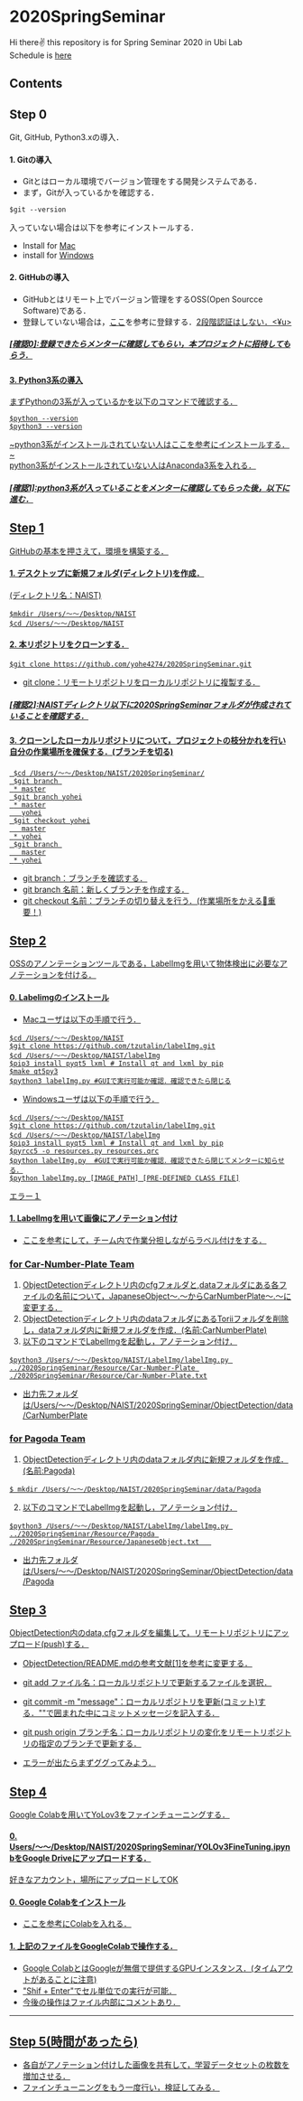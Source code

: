 # 2020SpringSeminar
Hi there✌️ this repository is for Spring Seminar 2020 in Ubi Lab<br>
Schedule is [here](http://isw3.naist.jp/IS/PubWG/Spring2020/index-ja.html#schedule)

## Contents



## Step 0
Git, GitHub, Python3.xの導入．
#### 1. Gitの導入
- Gitとはローカル環境でバージョン管理をする開発システムである．
- まず，Gitが入っているかを確認する．
```
$git --version
```
入っていない場合は以下を参考にインストールする．
- Install for [Mac](https://tracpath.com/bootcamp/git-install-to-mac.html)
- install for [Windows](https://prog-8.com/docs/git-env-win)

#### 2. GitHubの導入
- GitHubとはリモート上でバージョン管理をするOSS(Open Sourcce Software)である．
- 登録していない場合は，[ここ](https://qiita.com/okumurakengo/items/848f7177765cf25fcde0)を参考に登録する．<u>2段階認証はしない．<¥u>

##### [確認0]:登録できたらメンターに確認してもらい，本プロジェクトに招待してもらう．

#### 3. Python3系の導入
まずPythonの3系が入っているかを以下のコマンドで確認する．
```
$python --version
$python3 --version
```
~python3系がインストールされていない人は[ここ](https://qiita.com/Yohey32/items/6684c7cf05dac2d42a11)を参考にインストールする．~<br>
python3系がインストールされていない人はAnaconda3系を入れる．

##### [確認1]:python3系が入っていることをメンターに確認してもらった後，以下に進む．




## Step 1
GitHubの基本を押さえて，環境を構築する． 
#### 1. デスクトップに新規フォルダ(ディレクトリ)を作成．
(ディレクトリ名：NAIST)
```
$mkdir /Users/〜〜/Desktop/NAIST
$cd /Users/〜〜/Desktop/NAIST
```    
#### 2. 本リポジトリをクローンする．
    $git clone https://github.com/yohe4274/2020SpringSeminar.git
- git clone：リモートリポジトリをローカルリポジトリに複製する．
##### [確認2]:NAISTディレクトリ以下に2020SpringSeminarフォルダが作成されていることを確認する．

#### 3. クローンしたローカルリポジトリについて，プロジェクトの枝分かれを行い自分の作業場所を確保する．(ブランチを切る)
     $cd /Users/〜〜/Desktop/NAIST/2020SpringSeminar/
     $git branch 
     * master
     $git branch yohei
     * master
       yohei
     $git checkout yohei
       master
     * yohei
     $git branch 
       master
     * yohei
- git branch：ブランチを確認する．
- git branch 名前：新しくブランチを作成する．
- git checkout 名前：ブランチの切り替えを行う．(作業場所をかえる🐸重要！)



## Step 2
OSSのアノンテーションツールである，LabelImgを用いて物体検出に必要なアノテーションを付ける．<br>
#### 0. Labelimgのインストール
- Macユーザは以下の手順で行う．<br>
```
$cd /Users/〜〜/Desktop/NAIST
$git clone https://github.com/tzutalin/labelImg.git
$cd /Users/〜〜/Desktop/NAIST/labelImg
$pip3 install pyqt5 lxml # Install qt and lxml by pip
$make qt5py3
$python3 labelImg.py #GUIで実行可能か確認．確認できたら閉じる
```    


- Windowsユーザは以下の手順で行う．<br>
```
$cd /Users/〜〜/Desktop/NAIST
$git clone https://github.com/tzutalin/labelImg.git
$cd /Users/〜〜/Desktop/NAIST/labelImg
$pip3 install pyqt5 lxml # Install qt and lxml by pip
$pyrcc5 -o resources.py resources.qrc
$python labelImg.py  #GUIで実行可能か確認．確認できたら閉じてメンターに知らせる．
$python labelImg.py [IMAGE_PATH] [PRE-DEFINED CLASS FILE]
```
[エラー１](https://stackoverflow.com/questions/58140305/labelimg-pyrcc5-is-not-recognized-as-an-internal-or-external-command)

#### 1. LabelImgを用いて画像にアノテーション付け
- [ここ](https://demura.net/misc/14350.html)を参考にして，チーム内で作業分担しながらラベル付けをする．


### for Car-Number-Plate Team
1. ObjectDetectionディレクトリ内のcfgフォルダと,dataフォルダにある各ファイルの名前について，JapaneseObject〜.〜からCarNumberPlate〜.〜に変更する．
2. ObjectDetectionディレクトリ内のdataフォルダにあるToriiフォルダを削除し，dataフォルダ内に新規フォルダを作成．(名前:CarNumberPlate)
3. 以下のコマンドでLabelImgを起動し，アノテーション付け．
```
$python3 /Users/〜〜/Desktop/NAIST/LabelImg/labelImg.py ../2020SpringSeminar/Resource/Car-Number-Plate ./2020SpringSeminar/Resource/Car-Number-Plate.txt
```
- 出力先フォルダは/Users/〜〜/Desktop/NAIST/2020SpringSeminar/ObjectDetection/data/CarNumberPlate


### for Pagoda Team
1. ObjectDetectionディレクトリ内のdataフォルダ内に新規フォルダを作成．(名前:Pagoda)
```
$ mkdir /Users/〜〜/Desktop/NAIST/2020SpringSeminar/data/Pagoda
```

2. 以下のコマンドでLabelImgを起動し，アノテーション付け．
```
$python3 /Users/〜〜/Desktop/NAIST/LabelImg/labelImg.py ../2020SpringSeminar/Resource/Pagoda ./2020SpringSeminar/Resource/JapaneseObject.txt   
```
- 出力先フォルダは/Users/〜〜/Desktop/NAIST/2020SpringSeminar/ObjectDetection/data/Pagoda


## Step 3
ObjectDetection内のdata,cfgフォルダを編集して，リモートリポジトリにアップロード(push)する．<br>
- ObjectDetection/README.mdの参考文献[1]を参考に変更する．



- git add ファイル名：ローカルリポジトリで更新するファイルを選択．
- git commit -m "message"：ローカルリポジトリを更新(コミット)する．""で囲まれた中にコミットメッセージを記入する．
- git push origin ブランチ名：ローカルリポジトリの変化をリモートリポジトリの指定のブランチで更新する．
- エラーが出たらまずググってみよう．  

## Step 4
Google Colabを用いてYoLov3をファインチューニングする．<br>
#### 0. Users/〜〜/Desktop/NAIST/2020SpringSeminar/YOLOv3FineTuning.ipynbをGoogle Driveにアップロードする．
好きなアカウント，場所にアップロードしてOK

#### 0. Google Colabをインストール
- [ここ](https://qiita.com/shoji9x9/items/0ff0f6f603df18d631ab)を参考にColabを入れる．

#### 1. 上記のファイルをGoogleColabで操作する．
- Google ColabとはGoogleが無償で提供するGPUインスタンス．(タイムアウトがあることに注意)
- "Shif + Enter"でセル単位での実行が可能．
- 今後の操作はファイル内部にコメントあり．

-----------


## Step 5(時間があったら)
- 各自がアノテーション付けした画像を共有して，学習データセットの枚数を増加させる．
- ファインチューニングをもう一度行い，検証してみる．




